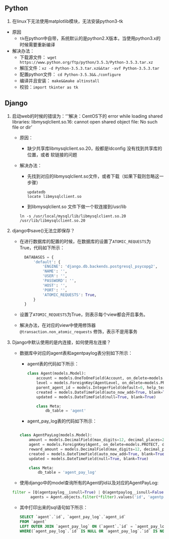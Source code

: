 ## Python

1.  在linux下无法使用matplotlib模块，无法安装python3-tk
   * 原因
     *   `tk`在python中自带，系统默认的是python2.X版本，当使用python3.x的时候需要重新编译
   * 解决办法：
     * 下载源文件： `wget https://www.python.org/ftp/python/3.5.3/Python-3.5.3.tar.xz`
     * 解压文件：`xz -d Python-3.5.3.tar.xz&&tar -xvf Python-3.5.3.tar`
     * 配置python文件： `cd Python-3.5.3&&./configure`
     * 编译并且安装： `make&&make altinstall`
     * 校验：`import tkinter as tk`

## Django

1. 启动web的时候的错误为：‘’‘解决：CentOS下的 error while loading shared libraries: libmysqlclient.so.16: cannot open shared object file: No such file or dir’

   - 原因：

     - 缺少共享库libmysqlclient.so.20，般都是ldconfig 没有找到共享库的位置，或者 软链接的问题

   - 解决办法：

     - 先找到对应的libmysqlclient.so文件，或者下载（如果下载则忽略这一步骤）

       ```shell
       updatedb
       locate libmysqlclient.so
       ```

     -  到libmysqlclient.so 文件下做一个软连接到/usr/lib

       ```shell
       ln -s /usr/local/mysql/lib/libmysqlclient.so.20 /usr/lib/libmysqlclient.so.20
       ```

2. django中save()无法立即保存？

   * 在进行数据库的配置的时候，在数据库的设置了`ATOMIC_REQUESTS`为True，代码如下所示：

     ```python
       DATABASES = {
           'default': {
               'ENGINE': 'django.db.backends.postgresql_psycopg2',
               'NAME': '',
               'USER': '',
               'PASSWORD': '',
               'HOST': '',
               'PORT': '',
               'ATOMIC_REQUESTS': True,
           }
       }
     ```

   * 设置了`ATOMIC_REQUESTS`为True，则表示每个view都会开启事务。

   * 解决办法，在对应的view中使用修饰器`@transaction.non_atomic_requests` 修饰，表示不是用事务

3. Django中默认使用的是内连接，如何使用左连接？


   * 数据库中对应的agent表和agentpaylog表分别如下所示：

     * agent表的代码如下所示：

       ```python
       class Agent(models.Model):
           account = models.OneToOneField(Account, on_delete=models.PROTECT, db_constraint=False)
           level = models.ForeignKey(AgentLevel, on_delete=models.PROTECT, db_constraint=False)
           parent_agent_id = models.IntegerField(default=0, help_text='父级推荐人')
           created = models.DateTimeField(auto_now_add=True, blank=True, editable=False)
           updated = models.DateTimeField(null=True, blank=True)

           class Meta:
               db_table = 'agent'
       ```

     *  agent_pay_log表的代码如下所示：

       ```python

       class AgentPayLog(models.Model):
           amount = models.DecimalField(max_digits=12, decimal_places=2, default=0, help_text='金额')
           agent = models.ForeignKey(Agent, on_delete=models.PROTECT, db_constraint=False, help_text='推广用户')
           reward_amount = models.DecimalField(max_digits=12, decimal_places=2, default=0, help_text='用户推荐奖金金额')
           created = models.DateTimeField(auto_now_add=True, blank=True, editable=False)
           updated = models.DateTimeField(null=True, blank=True)

           class Meta:
               db_table = 'agent_pay_log'
       ```

   *  使用django中的model查询所有的Agent的id以及对应的AgentPayLog:

     ```python
     filter = [Q(agentpaylog__isnull=True) | Q(agentpaylog__isnull=False)]
             agents = Agent.objects.filter(*filter).values('id', 'agentpaylog__agent_id')
     ```

   * 其中打印出来的sql语句如下所示：

     ```sql
     SELECT `agent`.`id`, `agent_pay_log`.`agent_id`
     FROM `agent`
     LEFT OUTER JOIN `agent_pay_log` ON (`agent`.`id` = `agent_pay_log`.`agent_id`)
     WHERE(`agent_pay_log`.`id` IS NULL OR `agent_pay_log`.`id` IS NOT NULL);
     ```

     ​

